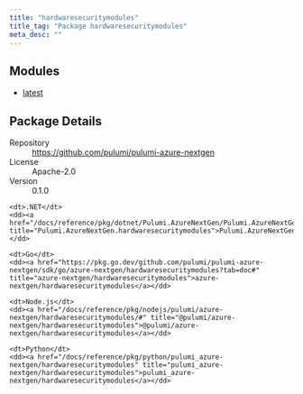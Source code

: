 ```yaml
---
title: "hardwaresecuritymodules"
title_tag: "Package hardwaresecuritymodules"
meta_desc: ""
---
```


<!-- WARNING: this file was generated by Pulumi Docs Generator. -->
<!-- Do not edit by hand unless you're certain you know what you are doing! -->



<h2 id="modules">Modules</h2>
<ul class="api">
    <li><a href="latest/" title="latest"><span class="symbol module"></span>latest</a></li>
</ul>

<h2 id="package-details">Package Details</h2>
<dl class="package-details">
	<dt>Repository</dt>
	<dd><a href="https://github.com/pulumi/pulumi-azure-nextgen">https://github.com/pulumi/pulumi-azure-nextgen</a></dd>
	<dt>License</dt>
	<dd>Apache-2.0</dd>
	<dt>Version</dt>
	<dd>0.1.0</dd>
</dl>



<dl class="tabular">

    <dt>.NET</dt>
    <dd><a href="/docs/reference/pkg/dotnet/Pulumi.AzureNextGen/Pulumi.AzureNextGen.hardwaresecuritymodules.html" title="Pulumi.AzureNextGen.hardwaresecuritymodules">Pulumi.AzureNextGen.hardwaresecuritymodules</a></dd>

    <dt>Go</dt>
    <dd><a href="https://pkg.go.dev/github.com/pulumi/pulumi-azure-nextgen/sdk/go/azure-nextgen/hardwaresecuritymodules?tab=doc#" title="azure-nextgen/hardwaresecuritymodules">azure-nextgen/hardwaresecuritymodules</a></dd>

    <dt>Node.js</dt>
    <dd><a href="/docs/reference/pkg/nodejs/pulumi/azure-nextgen/hardwaresecuritymodules/#" title="@pulumi/azure-nextgen/hardwaresecuritymodules">@pulumi/azure-nextgen/hardwaresecuritymodules</a></dd>

    <dt>Python</dt>
    <dd><a href="/docs/reference/pkg/python/pulumi_azure-nextgen/hardwaresecuritymodules" title="pulumi_azure-nextgen/hardwaresecuritymodules">pulumi_azure-nextgen/hardwaresecuritymodules</a></dd>

</dl>

